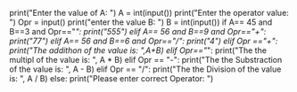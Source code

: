 print("Enter the value of A: ")
A = int(input())
print("Enter the operator value: ")
Opr = input()
print("enter the value B: ")
B = int(input())
if A== 45 and B==3 and Opr=="*":
    print("555")
elif A== 56 and B==9 and Opr=="+":
    print("77")
elif A== 56 and B==6 and Opr=="/":
    print("4")
elif Opr =="+":
    print("The addithon of the value is: ",A+B)
elif Opr=="*":
    print("The the multipl of the value is: ", A * B)
elif Opr == "-":
    print("The the Substraction of the value is: ", A - B)
elif Opr == "/":
    print("The the Division of the value is: ", A / B)
else:
    print("Please enter correct Operator: ")
